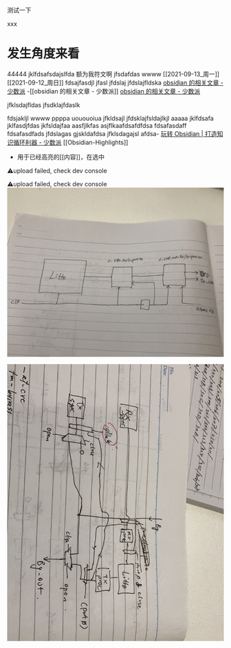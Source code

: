 测试一下

xxx
# 发生角度来看
44444
jklfdsafsdajslfda
额为我符文啊
jfsdafdas
wwww [[2021-09-13_周一]]
[[2021-09-12_周日]]
fdsajfasdjl
jfasl
jfdslaj
jfdslajfldska
[obsidian 的相关文章 - 少数派](https://sspai.com/search/post/obsidian)
-[[obsidian 的相关文章 - 少数派]] [obsidian 的相关文章 - 少数派](https://sspai.com/search/post/obsidian)

jfklsdajfldas
jfsdklajfdaslk

fdsjakljl
wwww
ppppa
uououoiua
jfkldsajl
jfdsklajfsldajlkjl
aaaaa
jklfdsafa
jklfasdjfdas
jkfsldajfaa
aasfjlkfas
asjflkaafdsafdfdsa
fdsafasdaff
fdsafasdfads
jfdslagas
gjskldafdsa
jfklsdagajsl
afdsa-   [玩转 Obsidian | 打造知识循环利器 - 少数派](https://sspai.com/post/62414) [[Obsidian-Highlights]]

-   用于已经高亮的[[内容]]，在选中



⚠️upload failed, check dev console

⚠️upload failed, check dev console
![](https://raw.githubusercontent.com/stanlyliusu/photo/master/img/202110111313485.jpg)

![](https://raw.githubusercontent.com/stanlyliusu/photo/master/img/202110111314627.jpg)


